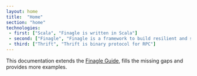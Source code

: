 ```yaml
---
layout: home
title:  "Home"
section: "home"
technologies:
 - first: ["Scala", "Finagle is written in Scala"]
 - second: ["Finagle", "Finagle is a framework to build resilient and scalable microservices"]
 - third: ["Thrift", "Thrift is binary protocol for RPC"]
---
```


This documentation extends the [Finagle Guide](http://twitter.github.io/finagle/guide/), fills the missing gaps and
provides more examples.
